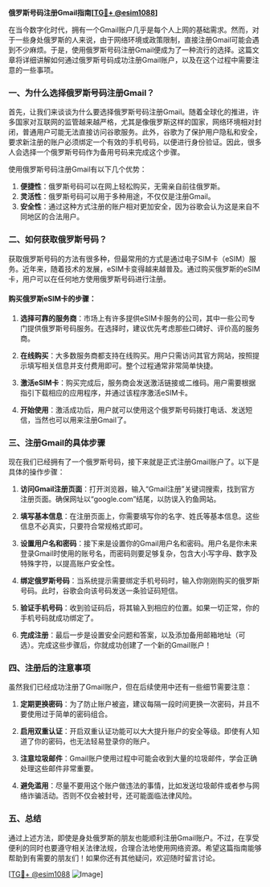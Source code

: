 **俄罗斯号码注册Gmail指南[[TG💪+ @esim1088](https://t.me/s/esim1088)]**

在当今数字化时代，拥有一个Gmail账户几乎是每个人上网的基础需求。然而，对于一些身处俄罗斯的人来说，由于网络环境或政策限制，直接注册Gmail可能会遇到不少麻烦。于是，使用俄罗斯号码注册Gmail便成为了一种流行的选择。这篇文章将详细讲解如何通过俄罗斯号码成功注册Gmail账户，以及在这个过程中需要注意的一些事项。

### 一、为什么选择俄罗斯号码注册Gmail？

首先，让我们来谈谈为什么要选择俄罗斯号码注册Gmail。随着全球化的推进，许多国家对互联网的监管越来越严格，尤其是像俄罗斯这样的国家，网络环境相对封闭，普通用户可能无法直接访问谷歌服务。此外，谷歌为了保护用户隐私和安全，要求新注册的账户必须绑定一个有效的手机号码，以便进行身份验证。因此，很多人会选择一个俄罗斯号码作为备用号码来完成这个步骤。

使用俄罗斯号码注册Gmail有以下几个优势：
1. **便捷性**：俄罗斯号码可以在网上轻松购买，无需亲自前往俄罗斯。
2. **灵活性**：俄罗斯号码可以用于多种用途，不仅仅是注册Gmail。
3. **安全性**：通过这种方式注册的账户相对更加安全，因为谷歌会认为这是来自不同地区的合法用户。

### 二、如何获取俄罗斯号码？

获取俄罗斯号码的方法有很多种，但最常用的方式是通过电子SIM卡（eSIM）服务。近年来，随着技术的发展，eSIM卡变得越来越普及。通过购买俄罗斯的eSIM卡，用户可以在任何地方使用俄罗斯号码进行注册。

#### 购买俄罗斯eSIM卡的步骤：

1. **选择可靠的服务商**：市场上有许多提供eSIM卡服务的公司，其中一些公司专门提供俄罗斯号码服务。在选择时，建议优先考虑那些口碑好、评价高的服务商。
   
2. **在线购买**：大多数服务商都支持在线购买。用户只需访问其官方网站，按照提示填写相关信息并支付费用即可。整个过程通常非常简单快捷。

3. **激活eSIM卡**：购买完成后，服务商会发送激活链接或二维码。用户需要根据指引下载相应的应用程序，并通过该程序激活eSIM卡。

4. **开始使用**：激活成功后，用户就可以使用这个俄罗斯号码拨打电话、发送短信，当然也可以用来注册Gmail了。

### 三、注册Gmail的具体步骤

现在我们已经拥有了一个俄罗斯号码，接下来就是正式注册Gmail账户了。以下是具体的操作步骤：

1. **访问Gmail注册页面**：打开浏览器，输入“Gmail注册”关键词搜索，找到官方注册页面。确保网址以“google.com”结尾，以防误入钓鱼网站。

2. **填写基本信息**：在注册页面上，你需要填写你的名字、姓氏等基本信息。这些信息不必真实，只要符合常规格式即可。

3. **设置用户名和密码**：接下来是设置你的Gmail用户名和密码。用户名是你未来登录Gmail时使用的账号名，而密码则要足够复杂，包含大小写字母、数字及特殊字符，以提高账户安全性。

4. **绑定俄罗斯号码**：当系统提示需要绑定手机号码时，输入你刚刚购买的俄罗斯号码。此时，谷歌会向该号码发送一条验证码短信。

5. **验证手机号码**：收到验证码后，将其输入到相应的位置。如果一切正常，你的手机号码就成功绑定了。

6. **完成注册**：最后一步是设置安全问题和答案，以及添加备用邮箱地址（可选）。完成这些步骤后，你就成功创建了一个新的Gmail账户！

### 四、注册后的注意事项

虽然我们已经成功注册了Gmail账户，但在后续使用中还有一些细节需要注意：

1. **定期更换密码**：为了防止账户被盗，建议每隔一段时间更换一次密码，并且不要使用过于简单的密码组合。

2. **启用双重认证**：开启双重认证功能可以大大提升账户的安全等级。即使有人知道了你的密码，也无法轻易登录你的账户。

3. **注意垃圾邮件**：Gmail账户使用过程中可能会收到大量的垃圾邮件，学会正确处理这些邮件非常重要。

4. **避免滥用**：尽量不要用这个账户做违法的事情，比如发送垃圾邮件或者参与网络诈骗活动。否则不仅会被封号，还可能面临法律风险。

### 五、总结

通过上述方法，即使是身处俄罗斯的朋友也能顺利注册Gmail账户。不过，在享受便利的同时也要遵守相关法律法规，合理合法地使用网络资源。希望这篇指南能够帮助到有需要的朋友们！如果你还有其他疑问，欢迎随时留言讨论。

[[TG💪+ @esim1088](https://t.me/s/esim1088) ![Image](https://i.postimg.cc/4NQfJmqS/Snipaste-2025-05-13-00-14-12.png)]